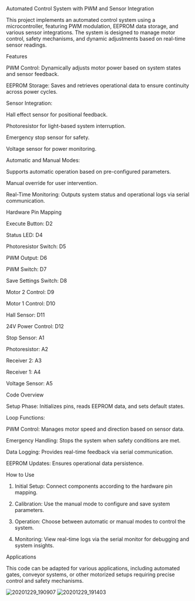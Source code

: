 Automated Control System with PWM and Sensor Integration

This project implements an automated control system using a microcontroller, featuring PWM modulation, EEPROM data storage, and various sensor integrations. The system is designed to manage motor control, safety mechanisms, and dynamic adjustments based on real-time sensor readings.

Features

PWM Control: Dynamically adjusts motor power based on system states and sensor feedback.

EEPROM Storage: Saves and retrieves operational data to ensure continuity across power cycles.

Sensor Integration:

Hall effect sensor for positional feedback.

Photoresistor for light-based system interruption.

Emergency stop sensor for safety.

Voltage sensor for power monitoring.


Automatic and Manual Modes:

Supports automatic operation based on pre-configured parameters.

Manual override for user intervention.


Real-Time Monitoring: Outputs system status and operational logs via serial communication.


Hardware Pin Mapping

Execute Button: D2

Status LED: D4

Photoresistor Switch: D5

PWM Output: D6

PWM Switch: D7

Save Settings Switch: D8

Motor 2 Control: D9

Motor 1 Control: D10

Hall Sensor: D11

24V Power Control: D12

Stop Sensor: A1

Photoresistor: A2

Receiver 2: A3

Receiver 1: A4

Voltage Sensor: A5


Code Overview

Setup Phase: Initializes pins, reads EEPROM data, and sets default states.

Loop Functions:

PWM Control: Manages motor speed and direction based on sensor data.

Emergency Handling: Stops the system when safety conditions are met.

Data Logging: Provides real-time feedback via serial communication.

EEPROM Updates: Ensures operational data persistence.



How to Use

1. Initial Setup: Connect components according to the hardware pin mapping.


2. Calibration: Use the manual mode to configure and save system parameters.


3. Operation: Choose between automatic or manual modes to control the system.


4. Monitoring: View real-time logs via the serial monitor for debugging and system insights.



Applications

This code can be adapted for various applications, including automated gates, conveyor systems, or other motorized setups requiring precise control and safety mechanisms.


![20201229_190907](https://github.com/user-attachments/assets/34eb36d3-d4e2-4830-8478-0801c2f72f7b)
![20201229_191403](https://github.com/user-attachments/assets/3ce568cd-cd64-4ef8-afa7-02ad9b83d453)
